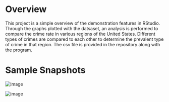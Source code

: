 # Overview
This project is a simple overview of the demonstration features in RStudio. Through the graphs plotted with the datsaset, an analysis is performed to compare the crime rate in various regions of the United States.
Different types of crimes are compared to each other to determine the prevalent type of crime in that region.
The csv file is provided in the repository along with the program.

# Sample Snapshots

![image](https://github.com/Srinandh28/Crime-rate-analysis-using-k-means-algorithm/assets/130382295/7482c126-06a3-4f85-ac0c-e18f6cc3fea5)

![image](https://github.com/Srinandh28/Crime-rate-analysis-using-k-means-algorithm/assets/130382295/46a9fb01-4f6a-464d-96f0-f712c2cfbbbf)

